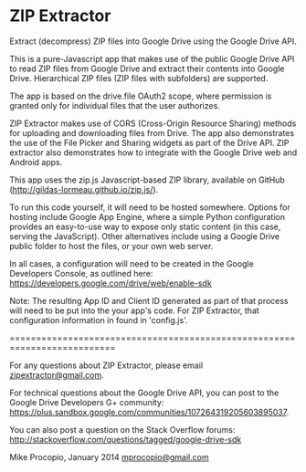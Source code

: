 ZIP Extractor
=============

Extract (decompress) ZIP files into Google Drive using the Google Drive API.

This is a pure-Javascript app that makes use of the public Google Drive API to read ZIP files from Google Drive and extract their contents into Google Drive. Hierarchical ZIP files (ZIP files with subfolders) are supported.

The app is based on the drive.file OAuth2 scope, where permission is granted only for individual files that the user authorizes.

ZIP Extractor makes use of CORS (Cross-Origin Resource Sharing) methods for uploading and downloading files from Drive. The app also demonstrates the use of the File Picker and Sharing widgets as part of the Drive API. ZIP extractor also demonstrates how to integrate with the Google Drive web and Android apps.

This app uses the zip.js Javascript-based ZIP library, available on GitHub (http://gildas-lormeau.github.io/zip.js/).

To run this code yourself, it will need to be hosted somewhere. Options for hosting include Google App Engine, where a simple Python configuration provides an easy-to-use way to expose only static content (in this case, serving the JavaScript). Other alternatives include using a Google Drive public folder to host the files, or your own web server.

In all cases, a configuration will need to be created in the Google Developers Console, as outlined here:
https://developers.google.com/drive/web/enable-sdk

Note: The resulting App ID and Client ID generated as part of that process will need to be put into the your app's code. For ZIP Extractor, that configuration information in found in 'config.js'.

==========================================================================

For any questions about ZIP Extractor, please email zipextractor@gmail.com.

For technical questions about the Google Drive API, you can post to the Google Drive Developers G+ community:
https://plus.sandbox.google.com/communities/107264319205603895037.

You can also post a question on the Stack Overflow forums:
http://stackoverflow.com/questions/tagged/google-drive-sdk


Mike Procopio, January 2014
mprocopio@gmail.com
